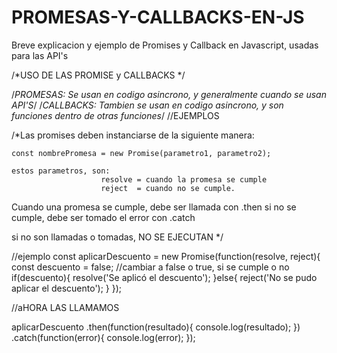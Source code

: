 # PROMESAS-Y-CALLBACKS-EN-JS
Breve explicacion y ejemplo de Promises y Callback en Javascript, usadas para las API's


/*USO DE LAS PROMISE y CALLBACKS */

/*PROMESAS: Se usan en codigo asincrono, y generalmente cuando se usan API'S*/
/*CALLBACKS: Tambien se usan en codigo asincrono, y son funciones dentro de otras funciones*/
//EJEMPLOS

/*Las promises deben instanciarse de la siguiente manera:

    const nombrePromesa = new Promise(parametro1, parametro2);

    estos parametros, son: 
                        resolve = cuando la promesa se cumple
                        reject  = cuando no se cumple.

Cuando una promesa se cumple, debe ser llamada con .then
si no se cumple, debe ser tomado el error con .catch

si no son llamadas o tomadas, NO SE EJECUTAN
*/

//ejemplo
const aplicarDescuento = new Promise(function(resolve, reject){
    const descuento = false; //cambiar a false o true, si se cumple o no
    if(descuento){
        resolve('Se aplicó el descuento');
    }else{
        reject('No se pudo aplicar el descuento');
    }
});

//aHORA LAS LLAMAMOS

aplicarDescuento
.then(function(resultado){
    console.log(resultado);
})
.catch(function(error){
    console.log(error);
});
